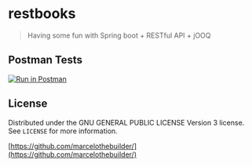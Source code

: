 # restbooks
> Having some fun with Spring boot + RESTful API + jOOQ

## Postman Tests
[![Run in Postman](https://run.pstmn.io/button.svg)](https://app.getpostman.com/run-collection/a2ab79223a6693057904)


## License

Distributed under the GNU GENERAL PUBLIC LICENSE Version 3 license. See ``LICENSE`` for more information.

[https://github.com/marcelothebuilder/](https://github.com/marcelothebuilder/)
